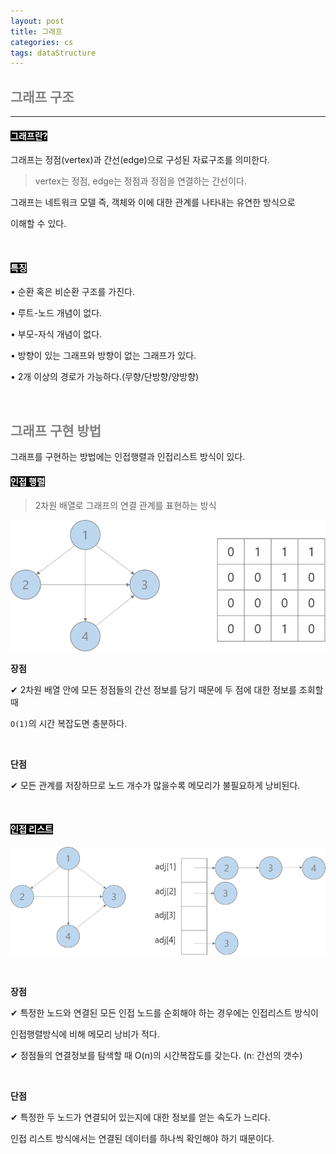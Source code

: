 ```yaml
---
layout: post
title: 그래프
categories: cs
tags: dataStructure
---
```


## <span style="color:gray">그래프 구조</span>

---

#### <span style="background-color:black; color:white">그래프란?</span>

그래프는 정점(vertex)과 간선(edge)으로 구성된 자료구조를 의미한다. 

> vertex는 정점, edge는 정점과 정점을 연결하는 간선이다.

그래프는 네트워크 모델 즉, 객체와 이에 대한 관계를 나타내는 유연한 방식으로

이해할 수 있다. 

<br>

#### <span style="background-color:black; color:white">특징</span>

• 순환 혹은 비순환 구조를 가진다.

• 루트-노드 개념이 없다.

• 부모-자식 개념이 없다.

• 방향이 있는 그래프와 방향이 없는 그래프가 있다.

• 2개 이상의 경로가 가능하다.(무향/단방향/양방향)

<br>

## <span style="color:gray">그래프 구현 방법</span>

그래프를 구현하는 방법에는 인접행렬과 인접리스트 방식이 있다. 

#### <span style="background-color:black; color:white">인접 행렬</span>

> 2차원 배열로 그래프의 연결 관계를 표현하는 방식

<img src="/assets/img/codingTest/인접행렬.png"><br>

**장점**

✔ 2차원 배열 안에 모든 정점들의 간선 정보를 담기 때문에 두 점에 대한 정보를 조회할 때

`O(1)`의 시간 복잡도면 충분하다.

<br>

**단점**

✔︎ 모든 관계를 저장하므로 노드 개수가 많을수록 메모리가 불필요하게 낭비된다. 

<br>

#### <span style="background-color:black; color:white">인접 리스트</span>

<img src="/assets/img/codingTest/인접리스트.png"><br>

<br>

**장점**

✔︎ 특정한 노드와 연결된 모든 인접 노드를 순회해야 하는 경우에는 인접리스트 방식이

인접행렬방식에 비해 메모리 낭비가 적다.

✔︎ 정점들의 연결정보를 탐색할 때 O(n)의 시간복잡도를 갖는다. (n: 간선의 갯수)

<br>

**단점**

✔︎ 특정한 두 노드가 연결되어 있는지에 대한 정보를 얻는 속도가 느리다.

인접 리스트 방식에서는 연결된 데이터를 하나씩 확인해야 하기 때문이다.
